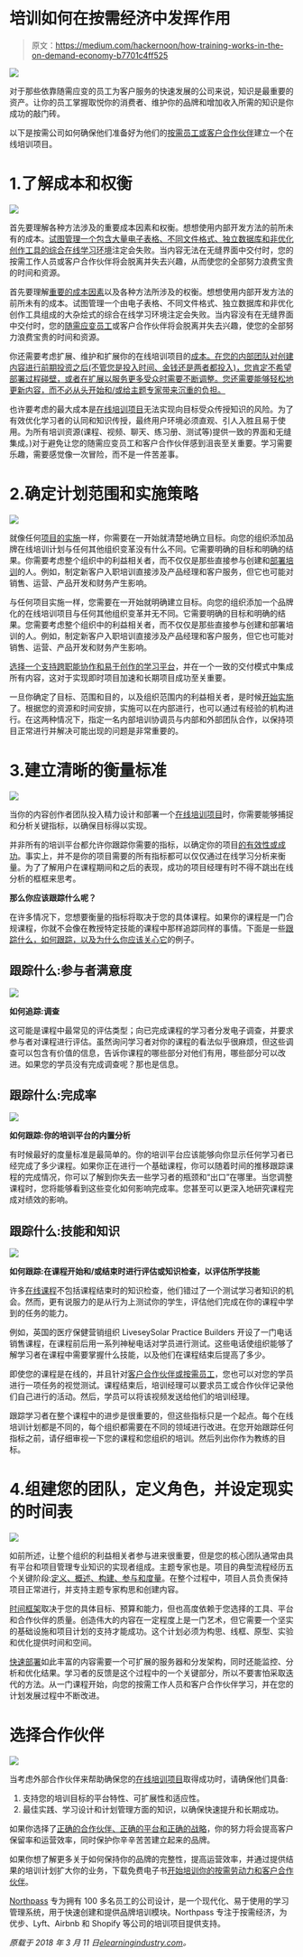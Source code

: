 # 培训如何在按需经济中发挥作用

> 原文：<https://medium.com/hackernoon/how-training-works-in-the-on-demand-economy-b7701c4ff525>

![](img/b5fde9096c65e562481b55be75068eb3.png)

对于那些依靠随需应变的员工为客户服务的快速发展的公司来说，知识是最重要的资产。让你的员工掌握取悦你的消费者、维护你的品牌和增加收入所需的知识是你成功的敲门砖。

以下是按需公司如何确保他们准备好为他们的[按需员工或客户合作伙伴](https://www.northpass.com/get-started-training-on-demand)建立一个在线培训项目。

# 1.了解成本和权衡

![](img/6037bfb180e05b737ccffeda44204f31.png)

首先要理解各种方法涉及的重要成本因素和权衡。想想使用内部开发方法的前所未有的成本。[试图管理一个包含大量电子表格、不同文件格式、独立数据库和非优化创作工具的综合在线学习环境](https://www.northpass.com/on-demand-training-pioneers)注定会失败。当内容无法在无缝界面中交付时，您的按需工作人员或客户合作伙伴将会脱离并失去兴趣，从而使您的全部努力浪费宝贵的时间和资源。

首先要理解[重要的成本因素](https://elearningindustry.com/practically-lower-the-cost-of-customer-training-ways)以及各种方法所涉及的权衡。想想使用内部开发方法的前所未有的成本。试图管理一个由电子表格、不同文件格式、独立数据库和非优化创作工具组成的大杂烩式的综合在线学习环境注定会失败。当内容没有在无缝界面中交付时，您的[随需应变员工](https://www.northpass.com/blog/what-you-can-learn-from-the-on-demand-companies-who-are-revolutionizing-the-way-we-train)或客户合作伙伴将会脱离并失去兴趣，使您的全部努力浪费宝贵的时间和资源。

你还需要考虑扩展、维护和扩展你的在线培训项目的[成本。在您的内部团队对创建内容进行前期投资之后(不管您是投入时间、金钱还是两者都投入)，您肯定不希望部署过程碰壁，或者在扩展以服务更多受众时需要不断调整。您还需要能够轻松地更新内容，而不必从头开始和/或给主题专家带来沉重的负担。](https://elearningindustry.com/manage-your-training-budget-wisely-ways)

也许要考虑的最大成本是[在线培训项目](https://elearningindustry.com/contractor-training-on-demand-economy)无法实现向目标受众传授知识的风险。为了有效优化学习者的认同和知识传授，最终用户环境必须直观、引人入胜且易于使用。为所有培训资源(课程、视频、聊天、练习册、测试等)提供一致的界面和无缝集成。)对于避免让您的随需应变员工和客户合作伙伴感到沮丧至关重要。学习需要乐趣，需要感觉像一次冒险，而不是一件苦差事。

# 2.确定计划范围和实施策略

![](img/8f3015e35bc321acf74618905eb261e7.png)

就像任何[项目的实施](https://www.northpass.com/blog/prepare-for-an-lms-implementation-with-this-project-plan)一样，你需要在一开始就清楚地确立目标。向您的组织添加品牌在线培训计划与任何其他组织变革没有什么不同。它需要明确的目标和明确的结果。你需要考虑整个组织中的利益相关者，而不仅仅是那些直接参与创建和[部署培训](https://www.northpass.com/lms-implementation)的人。例如，制定新客户入职培训直接涉及产品经理和客户服务，但它也可能对销售、运营、产品开发和财务产生影响。

与任何项目实施一样，您需要在一开始就明确建立目标。向您的组织添加一个品牌化的在线培训项目与任何其他组织变革并无不同。它需要明确的目标和明确的结果。您需要考虑整个组织中的利益相关者，而不仅仅是那些直接参与创建和部署培训的人。例如，制定新客户入职培训直接涉及产品经理和客户服务，但它也可能对销售、运营、产品开发和财务产生影响。

[选择一个支持跨职能协作和易于创作的学习平台](https://www.northpass.com/lms-buying-guide)，并在一个一致的交付模式中集成所有内容，这对于实现即时项目加速和长期项目成功至关重要。

一旦你确定了目标、范围和目的，以及组织范围内的利益相关者，是时候[开始实施](https://elearningindustry.com/1099-training-3-ways-get-contractors-take-courses)了。根据您的资源和时间安排，实施可以在内部进行，也可以通过有经验的机构进行。在这两种情况下，指定一名内部培训协调员与内部和外部团队合作，以保持项目正常进行并解决可能出现的问题是非常重要的。

# 3.建立清晰的衡量标准

![](img/b6d6e0860d1b8d0cc83bcbf3aaed5800.png)

当你的内容创作者团队投入精力设计和部署一个[在线培训项目](https://elearningindustry.com/create-a-training-program-works-5-steps-building-stronger-employees)时，你需要能够捕捉和分析关键指标，以确保目标得以实现。

并非所有的培训平台都允许你跟踪你需要的指标，以确定你的项目[的有效性或成功](https://www.northpass.com/beginners-guide-to-online-training/measure-the-success-of-your-program#step-content-5)。事实上，并不是你的项目需要的所有指标都可以仅仅通过在线学习分析来衡量。为了了解用户在课程期间和之后的表现，成功的项目经理有时不得不跳出在线分析的框框来思考。

**那么你应该跟踪什么呢？**

在许多情况下，您想要衡量的指标将取决于您的具体课程。如果你的课程是一门合规课程，你就不会像在教授特定技能的课程中那样追踪同样的事情。下面是一些[跟踪什么，如何跟踪，以及为什么你应该关心它](https://www.northpass.com/platform/reporting)的例子。

## 跟踪什么:参与者满意度

![](img/ed5bd66529da219059156ba3e1117b89.png)

**如何追踪:调查**

这可能是课程中最常见的评估类型；向已完成课程的学习者分发电子调查，并要求参与者对课程进行评估。虽然询问学习者对你的课程的看法似乎很麻烦，但这些调查可以包含有价值的信息，告诉你课程的哪些部分对他们有用，哪些部分可以改进。如果您的学员没有完成调查呢？那也是信息。

## 跟踪什么:完成率

![](img/37acf9a5d0412b01f13fd490587364a2.png)

**如何跟踪:你的培训平台的内置分析**

有时候最好的度量标准是最简单的。你的培训平台应该能够向你显示任何学习者已经完成了多少课程。如果你正在进行一个基础课程，你可以随着时间的推移跟踪课程的完成情况，你可以了解到你失去一些学习者的瓶颈和“出口”在哪里。当您调整课程时，您将能够看到这些变化如何影响完成率。您甚至可以更深入地研究课程完成对绩效的影响。

## 跟踪什么:技能和知识

![](img/e6d77faeebf584466827336c183ad84c.png)

**如何跟踪:在课程开始和/或结束时进行评估或知识检查，以评估所学技能**

许多[在线课程](https://elearningindustry.com/1099-training-3-ways-get-contractors-take-courses)不包括课程结束时的知识检查，他们错过了一个测试学习者知识的机会。然而，更有说服力的是从行为上测试你的学生，评估他们完成在你的课程中学到的任务的能力。

例如，英国的医疗保健营销组织 LiveseySolar Practice Builders 开设了一门电话销售课程，在课程前后用一系列神秘电话对学员进行测试。这些电话使组织能够了解学习者在课程中需要掌握什么技能，以及他们在课程结束后提高了多少。

即使您的课程是在线的，并且针对[客户合作伙伴或按需员工](https://www.northpass.com/channel-partner-training)，您也可以对您的学员进行一项任务的视觉测试。课程结束后，培训经理可以要求员工或合作伙伴记录他们自己进行的活动。然后，学员可以将该视频发送给他们的培训经理。

跟踪学习者在整个课程中的进步是很重要的，但这些指标只是一个起点。每个在线培训计划都是不同的，每个组织都需要在不同的领域进行改进。在您开始跟踪任何指标之前，请仔细审视一下您的课程和您组织的培训。然后列出你作为教练的目标。

# 4.组建您的团队，定义角色，并设定现实的时间表

![](img/91d265941f32935780face3494cb73cf.png)

如前所述，让整个组织的利益相关者参与进来很重要，但是您的核心团队通常由具有平台和项目管理专业知识的实现者组成。主题专家也是。项目的典型流程经历五个关键阶段:[定义、概述、构建、参与和度量](https://www.northpass.com/beginners-guide-to-online-training)。在整个过程中，项目人员负责保持项目正常进行，并支持主题专家构思和创建内容。

[时间框架](https://elearningindustry.com/launch-an-online-training-center-less-30-days)取决于您的具体目标、预算和能力，但也高度依赖于您选择的工具、平台和合作伙伴的质量。创造伟大的内容在一定程度上是一门艺术，但它需要一个坚实的基础设施和项目计划的支持才能成功。这个计划必须为构思、线框、原型、实验和优化提供时间和空间。

[快速部署](https://elearningindustry.com/training-program-to-meet-deadlines-5-easy-phases-build)如此丰富的内容需要一个可扩展的服务器和分发架构，同时还能监控、分析和优化结果。学习者的反馈是这个过程中的一个关键部分，所以不要害怕采取迭代的方法。从一门课程开始，向您的按需工作人员和客户合作伙伴学习，并在您的计划发展过程中不断改进。

# 选择合作伙伴

![](img/653c489496cbce836df579b64a8801ba.png)

当考虑外部合作伙伴来帮助确保您的[在线培训项目](https://www.northpass.com/get-started-training-on-demand)取得成功时，请确保他们具备:

1.  支持您的培训目标的平台特性、可扩展性和适应性。
2.  最佳实践、学习设计和计划管理方面的知识，以确保快速提升和长期成功。

如果你选择了[正确的合作伙伴、正确的平台和正确的战略](https://www.northpass.com/contractor-education)，你的努力将会提高客户保留率和运营效率，同时保护你辛辛苦苦建立起来的品牌。

如果你想了解更多关于如何保持你的品牌的完整性，提高运营效率，并通过提供结果的培训计划扩大你的业务，下载免费电子书[开始培训你的按需劳动力和客户合作伙伴](https://www.northpass.com/get-started-training-on-demand)。

[Northpass](https://www.northpass.com/) 专为拥有 100 多名员工的公司设计，是一个现代化、易于使用的学习管理系统，用于快速创建和提供品牌培训模块。Northpass 专注于按需经济，为优步、Lyft、Airbnb 和 Shopify 等公司的培训项目提供支持。

*原载于 2018 年 3 月 11 日*[*elearningindustry.com*](https://elearningindustry.com/on-demand-workforce-training-client-partners-4-steps)*。*